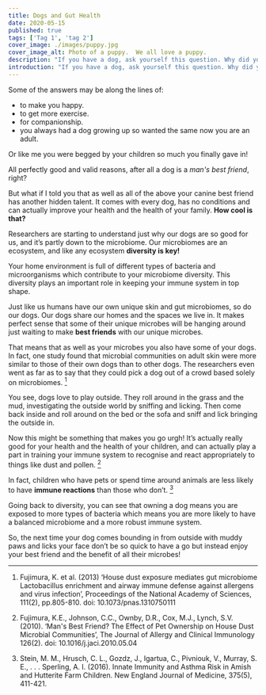 ```yaml
---
title: Dogs and Gut Health
date: 2020-05-15
published: true
tags: ['Tag 1', 'tag 2']
cover_image: ./images/puppy.jpg
cover_image_alt: Photo of a puppy.  We all love a puppy.
description: "If you have a dog, ask yourself this question. Why did you make the decision to get him or her?"
introduction: "If you have a dog, ask yourself this question. Why did you make the decision to get him or her?"
---
```

Some of the answers may be along the lines of:

- to make you happy.
- to get more exercise.
- for companionship.
- you always had a dog growing up so wanted the same now you are an adult.

Or like me you were begged by your children so much you finally gave in!

All perfectly good and valid reasons, after all a dog is a *man's best friend*, right?

But what if I told you that as well as all of the above your canine best friend has another hidden talent. It comes with every dog, has no conditions and can actually improve your health and the health of your family. **How cool is that?**

Researchers are starting to understand just why our dogs are so good for us, and it’s partly down to the microbiome. Our microbiomes are an ecosystem, and like any ecosystem **diversity is key!**

Your home environment is full of different types of bacteria and microorganisms which contribute to your microbiome diversity. This diversity plays an important role in keeping your immune system in top shape.

Just like us humans have our own unique skin and gut microbiomes, so do our dogs. Our dogs share our homes and the spaces we live in. It makes perfect sense that some of their unique microbes will be hanging around just waiting to make **best friends** with our unique microbes.

That means that as well as your microbes you also have some of your dogs. In fact, one study found that microbial communities on adult skin were more similar to those of their own dogs than to other dogs. The researchers even went as far as to say that they could pick a dog out of a crowd based solely on microbiomes. [<sup>1</sup>](#references)

You see, dogs love to play outside. They roll around in the grass and the mud, investigating the outside world by sniffing and licking. Then come back inside and roll around on the bed or the sofa and sniff and lick bringing the outside in.

Now this might be something that makes you go urgh! It’s actually really good for your health and the health of your children, and can actually play a part in training your immune system to recognise and react appropriately to things like dust and pollen. [<sup>2</sup>](#references)

In fact, children who have pets or spend time around animals are less likely to have **immune reactions** than those who don’t. [<sup>3</sup>](#references)

Going back to diversity, you can see that owning a dog means you are exposed to more types of bacteria which means you are more likely to have a balanced microbiome and a more robust immune system.

So, the next time your dog comes bounding in from outside with muddy paws and licks your face don’t be so quick to have a go but instead enjoy your best friend and the benefit of all their microbes!

---

1. Fujimura, K. et al. (2013) ‘House dust exposure mediates gut microbiome Lactobacillus enrichment and airway immune defense against allergens and virus infection’, Proceedings of the National Academy of Sciences, 111(2), pp.805-810. doi: 10.1073/pnas.1310750111

2. Fujimura, K.E., Johnson, C.C., Ownby, D.R., Cox, M.J., Lynch, S.V. (2010). ‘Man's Best Friend? The Effect of Pet Ownership on House Dust Microbial Communities’, The Journal of Allergy and Clinical Immunology 126(2). doi: 10.1016/j.jaci.2010.05.04

3. Stein, M. M., Hrusch, C. L., Gozdz, J., Igartua, C., Pivniouk, V., Murray, S. E., . . . Sperling, A. I. (2016). Innate Immunity and Asthma Risk in Amish and Hutterite Farm Children. New England Journal of Medicine, 375(5), 411-421.
